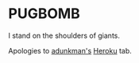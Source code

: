 # PUGBOMB

I stand on the shoulders of giants.

Apologies to [adunkman's](https://raw.github.com/adunkman/pugbomb) [Heroku](http://pugme.herokuapp.com) tab.
